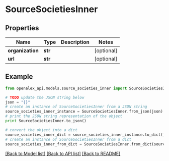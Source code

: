 # SourceSocietiesInner


## Properties
Name | Type | Description | Notes
------------ | ------------- | ------------- | -------------
**organization** | **str** |  | [optional] 
**url** | **str** |  | [optional] 

## Example

```python
from openalex_api.models.source_societies_inner import SourceSocietiesInner

# TODO update the JSON string below
json = "{}"
# create an instance of SourceSocietiesInner from a JSON string
source_societies_inner_instance = SourceSocietiesInner.from_json(json)
# print the JSON string representation of the object
print SourceSocietiesInner.to_json()

# convert the object into a dict
source_societies_inner_dict = source_societies_inner_instance.to_dict()
# create an instance of SourceSocietiesInner from a dict
source_societies_inner_from_dict = SourceSocietiesInner.from_dict(source_societies_inner_dict)
```
[[Back to Model list]](../README.md#documentation-for-models) [[Back to API list]](../README.md#documentation-for-api-endpoints) [[Back to README]](../README.md)


